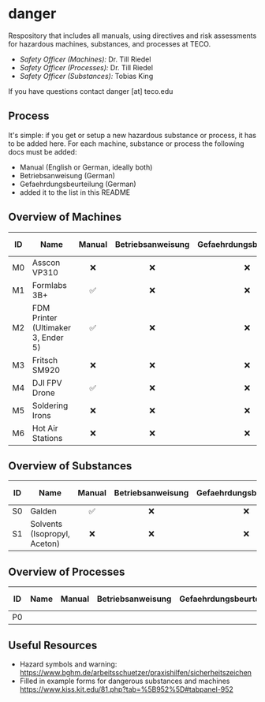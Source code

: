 # danger
Respository that includes all manuals, using directives and risk assessments for hazardous machines, substances, and processes at TECO.

- *Safety Officer (Machines):* Dr. Till Riedel
- *Safety Officer (Processes):* Dr. Till Riedel
- *Safety Officer (Substances):* Tobias King

If you have questions contact danger [at] teco.edu

## Process
It's simple: if you get or setup a new hazardous substance or process, it has to be added here. For each machine, substance or process the following docs must be added:
- Manual (English or German, ideally both)
- Betriebsanweisung (German)
- Gefaehrdungsbeurteilung (German)
- added it to the list in this README

## Overview of Machines
| ID            | Name                                | Manual          | Betriebsanweisung   | Gefaehrdungsbeurteilung   | Last Checked | Assigned To
| ------------- | ----------------------------------- | :-------------: | :-----------------: | :-----------------------: | :------------: | :-----------------------: |             
| M0            |  Asscon VP310                       | ❌              |  ❌                 | ❌                        | never        | Leon
| M1            |  Formlabs 3B+                       | ✅              |  ❌                 | ❌                        | never        | Leon
| M2            |  FDM Printer (Ultimaker 3, Ender 5) | ✅              |  ❌                 | ❌                        | never        | Tobi K
| M3            |  Fritsch SM920                      | ❌              |  ❌                 | ❌                        | never        | Titus
| M4            |  DJI FPV Drone                      | ✅              |  ❌                 | ❌                        | never        | Dylan
| M5            |  Soldering Irons                    | ❌              |  ❌                 | ❌                        | never        | Tim
| M6            |  Hot Air Stations                   | ❌              |  ❌                 | ❌                        | never        | Tim
  
## Overview of Substances
| ID            | Name                               | Manual          | Betriebsanweisung   | Gefaehrdungsbeurteilung   | Database Entry   | Last Checked | Assigned To
| ------------- | ---------------------------- | :-------------: | :-----------------: | :-----------------------: | :--------------: | :------------: | :------------: |              
| S0            |  Galden                      | ✅              |  ❌                  | ❌                       | ❌               | never        | -
| S1            |  Solvents (Isopropyl, Aceton)| ❌              |  ❌                  | ❌                       | ❌               | never        | Tobi K

## Overview of Processes
| ID            | Name                        | Manual          | Betriebsanweisung   | Gefaehrdungsbeurteilung   | Last Checked | Assigned To
| ------------- | --------------------------- | :-------------: | :-----------------: | :-----------------------: | :------------: | :------------: |               
| P0            |                             |                 |                     |                           |                |                |

## Useful Resources
- Hazard symbols and warning: https://www.bghm.de/arbeitsschuetzer/praxishilfen/sicherheitszeichen
- Filled in example forms for dangerous substances and machines https://www.kiss.kit.edu/81.php?tab=%5B952%5D#tabpanel-952
